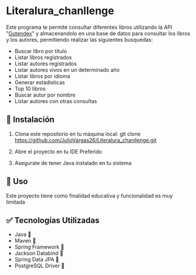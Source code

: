 # Literalura_chanllenge

Este programa te permite consultar diferentes libros utilizando la API "[Gutendex](https://gutendex.com)" 
y almacenandolo en una base de datos para consultar los libros y los autores, 
permitiendo realizar las siguientes busquedas:

* Buscar libro por titulo
* Listar libros registrados
* Listar autores registrados
* Listar autores vivos en un determinado año
* Listar libros por idioma
* Generar estadisticas
* Top 10 libros
* Buscar autor por nombre
* Listar autores con otras consultas

## 🚀 Instalación

1. Clona este repositorio en tu máquina local:
   git clone https://github.com/JulioVargas26/Literalura_chanllenge.git
   
2. Abre el proyecto en tu IDE Preferido
   
3. Asegurate de tener Java instalado en tu sistema

## 💼 Uso
Este proyecto tiene como finalidad educativa y funcionalidad es muy limitada

## ✅ Tecnologías Utilizadas
- Java 🔧
- Maven 🔧
- Spring Framework 🔧
- Jackson Databind 🔧
- Spring Data JPA 🔧
- PostgreSQL Driver 🔧

